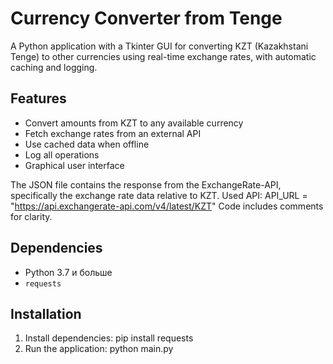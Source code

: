 # Currency Converter from Tenge

A Python application with a Tkinter GUI for converting KZT (Kazakhstani Tenge) to other currencies using real-time exchange rates, with automatic caching and logging.

## Features

- Convert amounts from KZT to any available currency
- Fetch exchange rates from an external API
- Use cached data when offline
- Log all operations
- Graphical user interface


The JSON file contains the response from the ExchangeRate-API, specifically the exchange rate data relative to KZT.
Used API: API_URL = "https://api.exchangerate-api.com/v4/latest/KZT"
Code includes comments for clarity.

## Dependencies

- Python 3.7 и больше
- `requests`

## Installation

1. Install dependencies:
   pip install requests
2. Run the application:
   python main.py
